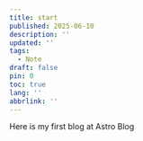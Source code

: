 ```yaml
---
title: start 
published: 2025-06-10
description: ''
updated: ''
tags:
  - Note
draft: false
pin: 0
toc: true
lang: ''
abbrlink: ''
---
```

Here is my first blog at Astro Blog
